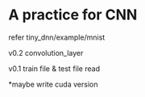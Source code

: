 # A practice for CNN

refer tiny_dnn/example/mnist

v0.2 convolution_layer

v0.1 train file & test file read

*maybe write cuda version